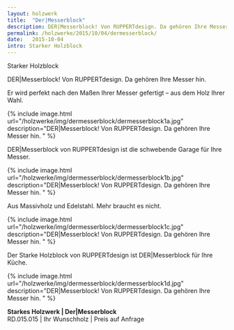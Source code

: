 ```yaml
---
layout: holzwerk
title:  "Der|Messerblock"
description: DER|Messerblock! Von RUPPERTdesign. Da gehören Ihre Messer hin. 
permalink: /holzwerke/2015/10/04/dermesserblock/
date:   2015-10-04
intro: Starker Holzblock
---
```


Starker Holzblock

DER|Messerblock! Von RUPPERTdesign. Da gehören Ihre Messer hin. 

Er wird perfekt nach den Maßen Ihrer Messer gefertigt – aus dem Holz Ihrer Wahl.


{% include image.html url="/holzwerke/img/dermesserblock/dermesserblock1a.jpg" description="DER|Messerblock! Von RUPPERTdesign. Da gehören Ihre Messer hin. " %}

 
DER|Messerblock von RUPPERTdesign ist die schwebende Garage für Ihre Messer. 

{% include image.html url="/holzwerke/img/dermesserblock/dermesserblock1b.jpg" description="DER|Messerblock! Von RUPPERTdesign. Da gehören Ihre Messer hin. " %}

 
Aus Massivholz und Edelstahl. Mehr braucht es nicht.

{% include image.html url="/holzwerke/img/dermesserblock/dermesserblock1c.jpg" description="DER|Messerblock! Von RUPPERTdesign. Da gehören Ihre Messer hin. " %}

 
Der Starke Holzblock von RUPPERTdesign ist DER|Messerblock für Ihre Küche.

{% include image.html url="/holzwerke/img/dermesserblock/dermesserblock1d.jpg" description="DER|Messerblock! Von RUPPERTdesign. Da gehören Ihre Messer hin. " %}

 



  

**Starkes Holzwerk \| Der|Messerblock**    
RD.015.015  \|  Ihr Wunschholz  \|  Preis auf Anfrage

